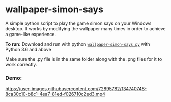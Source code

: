 # wallpaper-simon-says

A simple python script to play the game simon says on your Windows desktop. It works by modifying the wallpaper many times in order to achieve a game-like experience.

**To run:** Download and run with python [```wallpaper-simon-says.py```](wallpaper-simon-says/wallpaper-simon-says.py) with Python 3.6 and above

Make sure the .py file is in the same folder along with the .png files for it to work correctly.

### Demo:

https://user-images.githubusercontent.com/72895782/134740748-8ca30c10-b8c1-4ea7-81ed-f026710c2ed3.mp4
